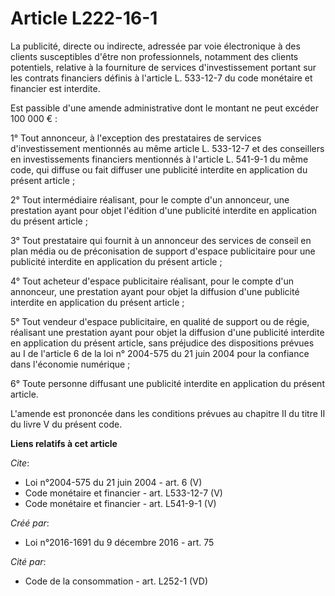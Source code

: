 # Article L222-16-1

La publicité, directe ou indirecte, adressée par voie électronique à des clients susceptibles d'être non professionnels,
notamment des clients potentiels, relative à la fourniture de services d'investissement portant sur les contrats financiers
définis à l'article L. 533-12-7 du code monétaire et financier est interdite. 

Est passible d'une amende administrative dont le montant ne peut excéder 100 000 € : 

1° Tout annonceur, à l'exception des prestataires de services d'investissement mentionnés au même article L. 533-12-7 et des
conseillers en investissements financiers mentionnés à l'article L. 541-9-1 du même code, qui diffuse ou fait diffuser une
publicité interdite en application du présent article ; 

2° Tout intermédiaire réalisant, pour le compte d'un annonceur, une prestation ayant pour objet l'édition d'une publicité
interdite en application du présent article ; 

3° Tout prestataire qui fournit à un annonceur des services de conseil en plan média ou de préconisation de support d'espace
publicitaire pour une publicité interdite en application du présent article ; 

4° Tout acheteur d'espace publicitaire réalisant, pour le compte d'un annonceur, une prestation ayant pour objet la diffusion
d'une publicité interdite en application du présent article ; 

5° Tout vendeur d'espace publicitaire, en qualité de support ou de régie, réalisant une prestation ayant pour objet la
diffusion d'une publicité interdite en application du présent article, sans préjudice des dispositions prévues au I de
l'article 6 de la loi n° 2004-575 du 21 juin 2004 pour la confiance dans l'économie numérique ; 

6° Toute personne diffusant une publicité interdite en application du présent article. 

L'amende est prononcée dans les conditions prévues au chapitre II du titre II du livre V du présent code.

**Liens relatifs à cet article**

_Cite_:

  - Loi n°2004-575 du 21 juin 2004 - art. 6 (V)
  - Code monétaire et financier - art. L533-12-7 (V)
  - Code monétaire et financier - art. L541-9-1 (V)

_Créé par_:

  - Loi n°2016-1691 du 9 décembre 2016 - art. 75

_Cité par_:

  - Code de la consommation - art. L252-1 (VD)
